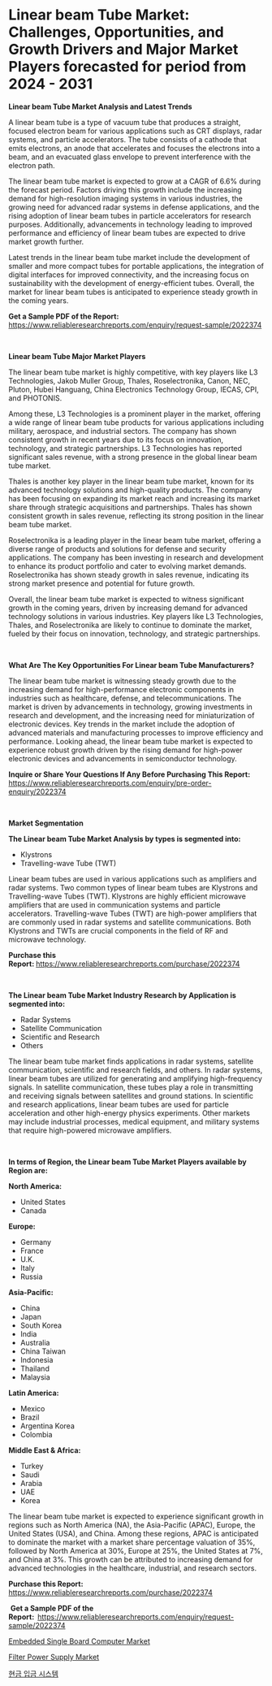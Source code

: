 <p><h1>Linear beam Tube Market: Challenges, Opportunities, and Growth Drivers and Major Market Players forecasted for period from 2024 - 2031</h1></p><p><strong>Linear beam Tube Market Analysis and Latest Trends</strong></p>
<p><p>A linear beam tube is a type of vacuum tube that produces a straight, focused electron beam for various applications such as CRT displays, radar systems, and particle accelerators. The tube consists of a cathode that emits electrons, an anode that accelerates and focuses the electrons into a beam, and an evacuated glass envelope to prevent interference with the electron path.</p><p>The linear beam tube market is expected to grow at a CAGR of 6.6% during the forecast period. Factors driving this growth include the increasing demand for high-resolution imaging systems in various industries, the growing need for advanced radar systems in defense applications, and the rising adoption of linear beam tubes in particle accelerators for research purposes. Additionally, advancements in technology leading to improved performance and efficiency of linear beam tubes are expected to drive market growth further.</p><p>Latest trends in the linear beam tube market include the development of smaller and more compact tubes for portable applications, the integration of digital interfaces for improved connectivity, and the increasing focus on sustainability with the development of energy-efficient tubes. Overall, the market for linear beam tubes is anticipated to experience steady growth in the coming years.</p></p>
<p><strong>Get a Sample PDF of the Report:&nbsp;</strong> <a href="https://www.reliableresearchreports.com/enquiry/request-sample/2022374">https://www.reliableresearchreports.com/enquiry/request-sample/2022374</a></p>
<p>&nbsp;</p>
<p><strong>Linear beam Tube Major Market Players</strong></p>
<p><p>The linear beam tube market is highly competitive, with key players like L3 Technologies, Jakob Muller Group, Thales, Roselectronika, Canon, NEC, Pluton, Hubei Hanguang, China Electronics Technology Group, IECAS, CPI, and PHOTONIS. </p><p>Among these, L3 Technologies is a prominent player in the market, offering a wide range of linear beam tube products for various applications including military, aerospace, and industrial sectors. The company has shown consistent growth in recent years due to its focus on innovation, technology, and strategic partnerships. L3 Technologies has reported significant sales revenue, with a strong presence in the global linear beam tube market.</p><p>Thales is another key player in the linear beam tube market, known for its advanced technology solutions and high-quality products. The company has been focusing on expanding its market reach and increasing its market share through strategic acquisitions and partnerships. Thales has shown consistent growth in sales revenue, reflecting its strong position in the linear beam tube market.</p><p>Roselectronika is a leading player in the linear beam tube market, offering a diverse range of products and solutions for defense and security applications. The company has been investing in research and development to enhance its product portfolio and cater to evolving market demands. Roselectronika has shown steady growth in sales revenue, indicating its strong market presence and potential for future growth.</p><p>Overall, the linear beam tube market is expected to witness significant growth in the coming years, driven by increasing demand for advanced technology solutions in various industries. Key players like L3 Technologies, Thales, and Roselectronika are likely to continue to dominate the market, fueled by their focus on innovation, technology, and strategic partnerships.</p></p>
<p>&nbsp;</p>
<p><strong>What Are The Key Opportunities For Linear beam Tube Manufacturers?</strong></p>
<p><p>The linear beam tube market is witnessing steady growth due to the increasing demand for high-performance electronic components in industries such as healthcare, defense, and telecommunications. The market is driven by advancements in technology, growing investments in research and development, and the increasing need for miniaturization of electronic devices. Key trends in the market include the adoption of advanced materials and manufacturing processes to improve efficiency and performance. Looking ahead, the linear beam tube market is expected to experience robust growth driven by the rising demand for high-power electronic devices and advancements in semiconductor technology.</p></p>
<p><strong>Inquire or Share Your Questions If Any Before Purchasing This Report:</strong> <a href="https://www.reliableresearchreports.com/enquiry/pre-order-enquiry/2022374">https://www.reliableresearchreports.com/enquiry/pre-order-enquiry/2022374</a></p>
<p>&nbsp;</p>
<p><strong>Market Segmentation</strong></p>
<p><strong>The Linear beam Tube Market Analysis by types is segmented into:</strong></p>
<p><ul><li>Klystrons</li><li>Travelling-wave Tube (TWT)</li></ul></p>
<p><p>Linear beam tubes are used in various applications such as amplifiers and radar systems. Two common types of linear beam tubes are Klystrons and Travelling-wave Tubes (TWT). Klystrons are highly efficient microwave amplifiers that are used in communication systems and particle accelerators. Travelling-wave Tubes (TWT) are high-power amplifiers that are commonly used in radar systems and satellite communications. Both Klystrons and TWTs are crucial components in the field of RF and microwave technology.</p></p>
<p><strong>Purchase this Report:&nbsp;</strong><a href="https://www.reliableresearchreports.com/purchase/2022374">https://www.reliableresearchreports.com/purchase/2022374</a></p>
<p>&nbsp;</p>
<p><strong>The Linear beam Tube Market Industry Research by Application is segmented into:</strong></p>
<p><ul><li>Radar Systems</li><li>Satellite Communication</li><li>Scientific and Research</li><li>Others</li></ul></p>
<p><p>The linear beam tube market finds applications in radar systems, satellite communication, scientific and research fields, and others. In radar systems, linear beam tubes are utilized for generating and amplifying high-frequency signals. In satellite communication, these tubes play a role in transmitting and receiving signals between satellites and ground stations. In scientific and research applications, linear beam tubes are used for particle acceleration and other high-energy physics experiments. Other markets may include industrial processes, medical equipment, and military systems that require high-powered microwave amplifiers.</p></p>
<p>&nbsp;</p>
<p><strong>In terms of Region, the Linear beam Tube Market Players available by Region are:</strong></p>
<p>
    <p> <strong> North America: </strong>
        <ul>
            <li>United States</li>
            <li>Canada</li>
        </ul>
        </p> 
    <p> <strong> Europe: </strong>
        <ul>
            <li>Germany</li>
            <li>France</li>
            <li>U.K.</li>
            <li>Italy</li>
            <li>Russia</li>
        </ul>
        </p> 
    <p> <strong> Asia-Pacific: </strong>
        <ul>
            <li>China</li>
            <li>Japan</li>
            <li>South Korea</li>
            <li>India</li>
            <li>Australia</li>
            <li>China Taiwan</li>
            <li>Indonesia</li>
            <li>Thailand</li>
            <li>Malaysia</li>
        </ul>
        </p> 
    <p> <strong> Latin America: </strong>
        <ul>
            <li>Mexico</li>
            <li>Brazil</li>
            <li>Argentina Korea</li>
            <li>Colombia</li>
        </ul>
        </p> 
    <p> <strong> Middle East & Africa: </strong>
        <ul>
            <li>Turkey</li>
            <li>Saudi</li>
            <li>Arabia</li>
            <li>UAE</li>
            <li>Korea</li>
        </ul>
    </p>
    </p>
<p><p>The linear beam tube market is expected to experience significant growth in regions such as North America (NA), the Asia-Pacific (APAC), Europe, the United States (USA), and China. Among these regions, APAC is anticipated to dominate the market with a market share percentage valuation of 35%, followed by North America at 30%, Europe at 25%, the United States at 7%, and China at 3%. This growth can be attributed to increasing demand for advanced technologies in the healthcare, industrial, and research sectors.</p></p>
<p><strong>Purchase this Report: </strong><a href="https://www.reliableresearchreports.com/purchase/2022374">https://www.reliableresearchreports.com/purchase/2022374</a></p>
<p>&nbsp;<strong>Get a Sample PDF of the Report:&nbsp;&nbsp;</strong><a href="https://www.reliableresearchreports.com/enquiry/request-sample/2022374">https://www.reliableresearchreports.com/enquiry/request-sample/2022374</a></p>
<p><strong></strong></p>
<p><p><a href="https://github.com/kosella/Market-Research-Report-List-2/blob/main/embedded-single-board-computer-market.md">Embedded Single Board Computer Market</a></p><p><a href="https://github.com/nathandecarvalho/Market-Research-Report-List-2/blob/main/filter-power-supply-market.md">Filter Power Supply Market</a></p><p><a href="https://github.com/JackieFauhey9089475/Market-Research-Report-List-1/blob/main/859676010306.md">현금 입금 시스템</a></p></p>